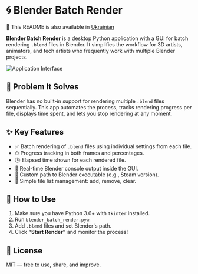 # 🌀 Blender Batch Render

📘 This README is also available in [Ukrainian](./README_UA.md)

**Blender Batch Render** is a desktop Python application with a GUI for batch rendering `.blend` files in Blender. It simplifies the workflow for 3D artists, animators, and tech artists who frequently work with multiple Blender projects.

![Application Interface](https://github.com/user-attachments/assets/41134de2-52ec-4cee-9308-5a7e0bc299d1)


## 🔧 Problem It Solves

Blender has no built-in support for rendering multiple `.blend` files sequentially. This app automates the process, tracks rendering progress per file, displays time spent, and lets you stop rendering at any moment.

## ✨ Key Features

- ✅ Batch rendering of `.blend` files using individual settings from each file.
- ⏱ Progress tracking in both frames and percentages.
- 🕒 Elapsed time shown for each rendered file.
- 💬 Real-time Blender console output inside the GUI.
- 🔎 Custom path to Blender executable (e.g., Steam version).
- 📂 Simple file list management: add, remove, clear.

## 🚀 How to Use

1. Make sure you have Python 3.6+ with `tkinter` installed.
2. Run `blender_batch_render.pyw`.
3. Add `.blend` files and set Blender's path.
4. Click **“Start Render”** and monitor the process!

## 📄 License

MIT — free to use, share, and improve.

